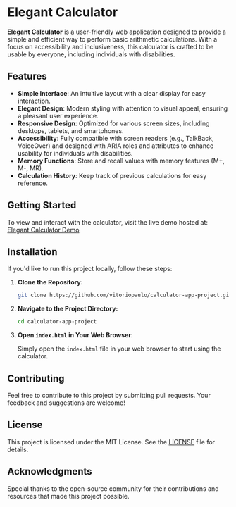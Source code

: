 # Elegant Calculator

**Elegant Calculator** is a user-friendly web application designed to provide a simple and efficient way to perform basic arithmetic calculations. With a focus on accessibility and inclusiveness, this calculator is crafted to be usable by everyone, including individuals with disabilities.

## Features

- **Simple Interface**: An intuitive layout with a clear display for easy interaction.
- **Elegant Design**: Modern styling with attention to visual appeal, ensuring a pleasant user experience.
- **Responsive Design**: Optimized for various screen sizes, including desktops, tablets, and smartphones.
- **Accessibility**: Fully compatible with screen readers (e.g., TalkBack, VoiceOver) and designed with ARIA roles and attributes to enhance usability for individuals with disabilities.
- **Memory Functions**: Store and recall values with memory features (M+, M-, MR).
- **Calculation History**: Keep track of previous calculations for easy reference.

## Getting Started

To view and interact with the calculator, visit the live demo hosted at: [Elegant Calculator Demo](https://vitoriopaulo.github.io/calculator-app-project)

## Installation

If you'd like to run this project locally, follow these steps:

1. **Clone the Repository:**

    ```bash
    git clone https://github.com/vitoriopaulo/calculator-app-project.git
    ```

2. **Navigate to the Project Directory:**

    ```bash
    cd calculator-app-project
    ```

3. **Open `index.html` in Your Web Browser**:

    Simply open the `index.html` file in your web browser to start using the calculator.

## Contributing

Feel free to contribute to this project by submitting pull requests. Your feedback and suggestions are welcome!

## License

This project is licensed under the MIT License. See the [LICENSE](LICENSE) file for details.

## Acknowledgments

Special thanks to the open-source community for their contributions and resources that made this project possible.
